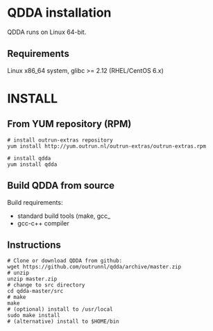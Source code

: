 # QDDA installation

QDDA runs on Linux 64-bit.

## Requirements

Linux x86_64 system, glibc >= 2.12 (RHEL/CentOS 6.x)

# INSTALL

## From YUM repository (RPM)

```
# install outrun-extras repository
yum install http://yum.outrun.nl/outrun-extras/outrun-extras.rpm

# install qdda
yum install qdda
```

## Build QDDA from source

Build requirements:
  * standard build tools (make, gcc_
  * gcc-c++ compiler

## Instructions
```
# Clone or download QDDA from github:
wget https://github.com/outrunnl/qdda/archive/master.zip
# unzip
unzip master.zip
# change to src directory
cd qdda-master/src
# make
make
# (optional) install to /usr/local
sudo make install
# (alternative) install to $HOME/bin
```

